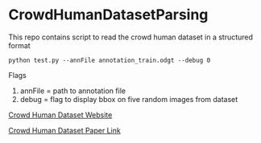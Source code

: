 # CrowdHumanDatasetParsing
This repo contains script to read the crowd human dataset in a structured format

```
python test.py --annFile annotation_train.odgt --debug 0
```
Flags 

1. annFile = path to annotation file
2. debug   = flag to display bbox on five random images from dataset

[Crowd Human Dataset Website](https://www.crowdhuman.org/)

[Crowd Human Dataset Paper Link](https://arxiv.org/pdf/1805.00123.pdf)
